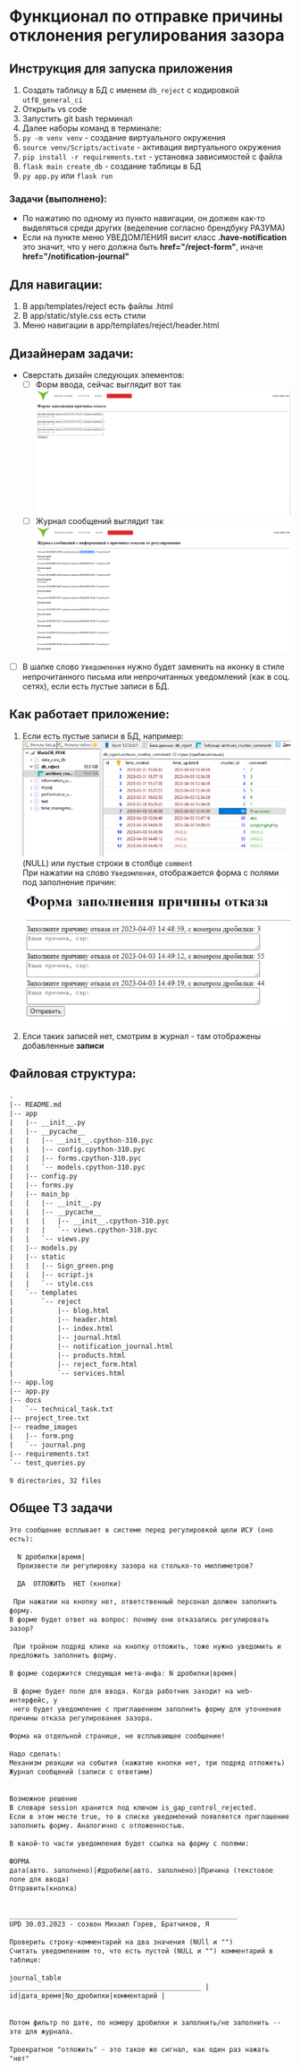 # Функционал по отправке причины отклонения регулирования зазора 

## Инструкция для запуска приложения
1. Создать таблицу в БД с именем `db_reject` c кодировкой `utf8_general_ci`
2. Открыть vs code
3. Запустить git bash терминал
4. Далее наборы команд в терминале:
5.  `py -m venv venv` - создание виртуального окружения
6. `source venv/Scripts/activate` - активация виртуального окружения
7. `pip install -r requirements.txt` - установка зависимостей с файла
8. `flask main create_db` - создание таблицы в БД
9. `py app.py` или `flask run`

### Задачи (выполнено):
- По нажатию по одному из пункто навигации, он должен как-то выделяться среди других (веделение согласно брендбуку РАЗУМА)
- Если на пункте меню УВЕДОМЛЕНИЯ висит класс **.have-notification** это значит, что у него должна быть **href="/reject-form"**, иначе **href="/notification-journal"**
## Для навигации:
1. В app/templates/reject есть файлы .html
2. В app/static/style.css есть стили
3. Меню навигации в app/templates/reject/header.html

## Дизайнерам задачи: 
- Сверстать дизайн следующих элементов:  
  - [ ] Форм ввода, сейчас выглядит вот так  
     ![Форма ввода](/readme_images/form.png)
  - [ ] Журнал сообщений выглядит так  
      ![Журнал сообщений](/readme_images/journal.png)
- [ ] В шапке слово `Уведомления` нужно будет заменить на иконку в стиле непрочитанного письма или непрочитанных уведомлений (как в соц. сетях), если есть пустые записи в БД. 

## Как работает приложение:
1. Если есть пустые записи в БД, например:  
   ![Записи](/readme_images/db1.png) (NULL) или пустые строки в столбце `comment`  
   При нажатии на слово `Уведомления`, отображается форма с полями под заполнение причин:  
   ![Записи](/readme_images/form_fields.png)
2. Елси таких записей нет, смотрим в журнал - там отображены добавленные **записи**
## Файловая структура:
    .
    |-- README.md
    |-- app
    |   |-- __init__.py
    |   |-- __pycache__
    |   |   |-- __init__.cpython-310.pyc
    |   |   |-- config.cpython-310.pyc
    |   |   |-- forms.cpython-310.pyc
    |   |   `-- models.cpython-310.pyc
    |   |-- config.py
    |   |-- forms.py
    |   |-- main_bp
    |   |   |-- __init__.py
    |   |   |-- __pycache__
    |   |   |   |-- __init__.cpython-310.pyc
    |   |   |   `-- views.cpython-310.pyc
    |   |   `-- views.py
    |   |-- models.py
    |   |-- static
    |   |   |-- Sign_green.png
    |   |   |-- script.js
    |   |   `-- style.css
    |   `-- templates
    |       `-- reject
    |           |-- blog.html
    |           |-- header.html
    |           |-- index.html
    |           |-- journal.html
    |           |-- notification_journal.html
    |           |-- products.html
    |           |-- reject_form.html
    |           `-- services.html
    |-- app.log
    |-- app.py
    |-- docs
    |   `-- technical_task.txt
    |-- project_tree.txt
    |-- readme_images
    |   |-- form.png
    |   `-- journal.png
    |-- requirements.txt
    `-- test_queries.py

    9 directories, 32 files




## Общее ТЗ задачи

    Это сообщение всплывает в системе перед регулировкой щели ИСУ (оно есть):

      N дробилки|время|
      Произвести ли регулировку зазора на столько-то миллиметров?

      ДА  ОТЛОЖИТЬ  НЕТ (кнопки)

     При нажатии на кнопку нет, ответственный персонал должен заполнить форму.
    В форме будет ответ на вопрос: почему они отказались регулировать зазор?

     При тройном подряд клике на кнопку отложить, тоже нужно уведомить и предложить заполнить форму.

    В форме содержится следующая мета-инфа: N дробилки|время|

     В форме будет поле для ввода. Когда работник заходит на web-интерфейс, у 
     него будет уведомление с приглашением заполнить форму для уточнения причины отказа регулирования зазора. 

    Форма на отдельной странице, не всплывающее сообщение!

    Надо сделать:
    Механизм реакции на события (нажатие кнопки нет, три подряд отложить)
    Журнал сообщений (записи с ответами)


    Возможное решение
    В словаре session хранится под ключом is_gap_control_rejected.
    Если в этом месте true, то в списке уведомлений появляется приглашение заполнить форму. Аналогично с отложенностью.

    В какой-то части уведомления будет ссылка на форму с полями:

    ФОРМА
    дата(авто. заполнено)|#дробили(авто. заполнено)|Причина (текстовое поле для ввода)
    Отправить(кнопка)


    _________________________________________________________
    UPD 30.03.2023 - созвон Михаил Горев, Братчиков, Я

    Проверить строку-комментарий на два значения (NUll и "")
    Считать уведомлением то, что есть пустой (NULL и "") комментарий в таблице:

    journal_table
    ________________________________________________ |
    id|дата_время|No_дробилки|комментарий |


    Потом фильтр по дате, по номеру дробилки и заполнить/не заполнить -- это для журнала. 

    Троекратное "отложить" - это такое же сигнал, как один раз нажать "нет"

